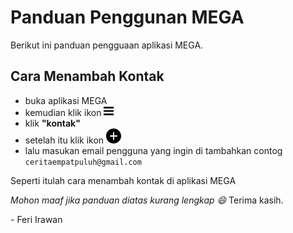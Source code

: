 # Panduan Penggunan MEGA

Berikut ini panduan pengguaan aplikasi MEGA.

## Cara Menambah Kontak
 * buka aplikasi MEGA
 * kemudian klik ikon <svg xmlns="http://www.w3.org/2000/svg" width="16" height="16" viewBox="0 0 24 24"><path d="M24 6h-24v-4h24v4zm0 4h-24v4h24v-4zm0 8h-24v4h24v-4z"/></svg>
 * klik __"kontak"__
 * setelah itu klik ikon <svg xmlns="http://www.w3.org/2000/svg" width="24" height="24" viewBox="0 0 24 24"><path d="M12 0c-6.627 0-12 5.373-12 12s5.373 12 12 12 12-5.373 12-12-5.373-12-12-12zm6 13h-5v5h-2v-5h-5v-2h5v-5h2v5h5v2z"/></svg>
 * lalu masukan email pengguna yang ingin di tambahkan contog `ceritaempatpuluh@gmail.com`

Seperti itulah cara menambah kontak di aplikasi MEGA

_Mohon maaf jika panduan diatas kurang lengkap :smile:_
Terima kasih.

\- Feri Irawan

